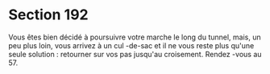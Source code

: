 # Section 192

Vous êtes bien décidé à poursuivre votre marche le long du tunnel,
mais, un peu plus loin, vous arrivez à un cul -de-sac et il ne vous
reste plus qu'une seule solution : retourner sur vos pas jusqu'au
croisement. Rendez -vous au  57.